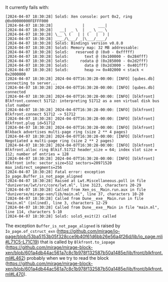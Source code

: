 It currently fails with:
```
[2024-04-07 18:30:28] Solo5: Xen console: port 0x2, ring @0x00000000FEFFF000
[2024-04-07 18:30:28]             |      ___|
[2024-04-07 18:30:28]   __|  _ \  |  _ \ __ \
[2024-04-07 18:30:28] \__ \ (   | | (   |  ) |
[2024-04-07 18:30:28] ____/\___/ _|\___/____/
[2024-04-07 18:30:28] Solo5: Bindings version v0.8.0
[2024-04-07 18:30:28] Solo5: Memory map: 32 MB addressable:
[2024-04-07 18:30:28] Solo5:   reserved @ (0x0 - 0xfffff)
[2024-04-07 18:30:28] Solo5:       text @ (0x100000 - 0x284fff)
[2024-04-07 18:30:28] Solo5:     rodata @ (0x285000 - 0x2d2fff)
[2024-04-07 18:30:28] Solo5:       data @ (0x2d3000 - 0x401fff)
[2024-04-07 18:30:28] Solo5:       heap >= 0x402000 < stack < 0x2000000
[2024-04-07 18:30:28] 2024-04-07T16:30:28-00:00: [INFO] [qubes.db] connecting to server...
[2024-04-07 18:30:28] 2024-04-07T16:30:28-00:00: [INFO] [qubes.db] connected
[2024-04-07 18:30:28] 2024-04-07T16:30:28-00:00: [INFO] [blkfront] Blkfront.connect 51712: interpreting 51712 as a xen virtual disk bus slot number
[2024-04-07 18:30:28] 2024-04-07T16:30:28-00:00: [INFO] [blkfront] Blkfront.connect 51712 -> 51712
[2024-04-07 18:30:28] 2024-04-07T16:30:28-00:00: [INFO] [blkfront] Blkfront.plug id=51712
[2024-04-07 18:30:28] 2024-04-07T16:30:28-00:00: [INFO] [blkfront] Blkback advertises multi-page ring (size 2 ** 4 pages)
[2024-04-07 18:30:28] 2024-04-07T16:30:28-00:00: [INFO] [blkfront] Negotiated a multi-page ring (size 2 ** 2 pages)
[2024-04-07 18:30:28] 2024-04-07T16:30:28-00:00: [INFO] [blkfront] Blkfront.alloc ring Blkif.51712 header_size = 64; index slot size = 112; number of entries = 128
[2024-04-07 18:30:28] 2024-04-07T16:30:28-00:00: [INFO] [blkfront] Blkfront info: sector_size=512 sectors=20971520 max_indirect_segments=256
[2024-04-07 18:30:28] Fatal error: exception Io_page.Buffer_is_not_page_aligned
[2024-04-07 18:30:28] Raised at Lwt.Miscellaneous.poll in file "duniverse/lwt/src/core/lwt.ml", line 3123, characters 20-29
[2024-04-07 18:30:28] Called from Xen_os__Main.run.aux in file "duniverse/mirage-xen/lib/main.ml", line 37, characters 10-20
[2024-04-07 18:30:28] Called from Dune__exe__Main.run in file "main.ml" (inlined), line 3, characters 12-29
[2024-04-07 18:30:28] Called from Dune__exe__Main in file "main.ml", line 114, characters 5-10
[2024-04-07 18:30:28] Solo5: solo5_exit(2) called
```

The exception `Buffer_is_not_page_aligned` is raised by `Io_page.of_cstruct_exn` (https://github.com/mirage/io-page/blob/53ba5153b05f328cce9b40f61d6bb26e56a4f26d/lib/io_page.mli#L71C5-L71C19) that is called by `Blkfront.to_iopage` (https://github.com/mirage/mirage-block-xen/blob/601a4db44ac561a7c8c1b978f132587b50a1485e/lib/front/blkfront.ml#L462) probably when we try to read the block (https://github.com/mirage/mirage-block-xen/blob/601a4db44ac561a7c8c1b978f132587b50a1485e/lib/front/blkfront.ml#L470). 
